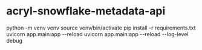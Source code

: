 # acryl-snowflake-metadata-api
python -m venv venv 
source venv/bin/activate
pip install -r requirements.txt
uvicorn app.main:app --reload 
uvicorn app.main:app --reload --log-level debug
